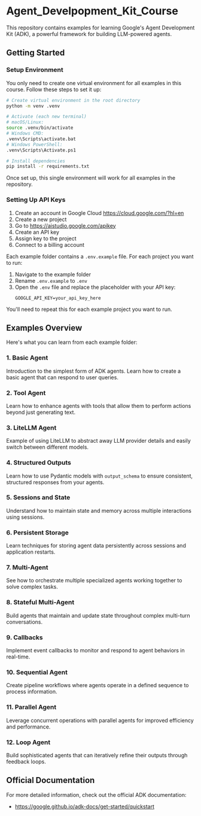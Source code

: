 # Agent_Develpopment_Kit_Course

This repository contains examples for learning Google's Agent Development Kit (ADK), a powerful framework for building LLM-powered agents.

## Getting Started

### Setup Environment

You only need to create one virtual environment for all examples in this course. Follow these steps to set it up:

```bash
# Create virtual environment in the root directory
python -m venv .venv

# Activate (each new terminal)
# macOS/Linux:
source .venv/bin/activate
# Windows CMD:
.venv\Scripts\activate.bat
# Windows PowerShell:
.venv\Scripts\Activate.ps1

# Install dependencies
pip install -r requirements.txt
```

Once set up, this single environment will work for all examples in the repository.

### Setting Up API Keys

1. Create an account in Google Cloud https://cloud.google.com/?hl=en
2. Create a new project
3. Go to https://aistudio.google.com/apikey
4. Create an API key
5. Assign key to the project
6. Connect to a billing account

Each example folder contains a `.env.example` file. For each project you want to run:

1. Navigate to the example folder
2. Rename `.env.example` to `.env` 
3. Open the `.env` file and replace the placeholder with your API key:
   ```
   GOOGLE_API_KEY=your_api_key_here
   ```

You'll need to repeat this for each example project you want to run.

## Examples Overview

Here's what you can learn from each example folder:

### 1. Basic Agent
Introduction to the simplest form of ADK agents. Learn how to create a basic agent that can respond to user queries.

### 2. Tool Agent
Learn how to enhance agents with tools that allow them to perform actions beyond just generating text.

### 3. LiteLLM Agent
Example of using LiteLLM to abstract away LLM provider details and easily switch between different models.

### 4. Structured Outputs
Learn how to use Pydantic models with `output_schema` to ensure consistent, structured responses from your agents.

### 5. Sessions and State
Understand how to maintain state and memory across multiple interactions using sessions.

### 6. Persistent Storage
Learn techniques for storing agent data persistently across sessions and application restarts.

### 7. Multi-Agent
See how to orchestrate multiple specialized agents working together to solve complex tasks.

### 8. Stateful Multi-Agent
Build agents that maintain and update state throughout complex multi-turn conversations.

### 9. Callbacks
Implement event callbacks to monitor and respond to agent behaviors in real-time.

### 10. Sequential Agent
Create pipeline workflows where agents operate in a defined sequence to process information.

### 11. Parallel Agent
Leverage concurrent operations with parallel agents for improved efficiency and performance.

### 12. Loop Agent
Build sophisticated agents that can iteratively refine their outputs through feedback loops.

## Official Documentation

For more detailed information, check out the official ADK documentation:
- https://google.github.io/adk-docs/get-started/quickstart
